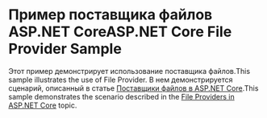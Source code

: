 # <a name="aspnet-core-file-provider-sample"></a><span data-ttu-id="efdd3-101">Пример поставщика файлов ASP.NET Core</span><span class="sxs-lookup"><span data-stu-id="efdd3-101">ASP.NET Core File Provider Sample</span></span>

<span data-ttu-id="efdd3-102">Этот пример демонстрирует использование поставщика файлов.</span><span class="sxs-lookup"><span data-stu-id="efdd3-102">This sample illustrates the use of File Provider.</span></span> <span data-ttu-id="efdd3-103">В нем демонстрируется сценарий, описанный в статье [Поставщики файлов в ASP.NET Core](https://docs.microsoft.com/aspnet/core/fundamentals/file-providers).</span><span class="sxs-lookup"><span data-stu-id="efdd3-103">This sample demonstrates the scenario described in the [File Providers in ASP.NET Core](https://docs.microsoft.com/aspnet/core/fundamentals/file-providers) topic.</span></span>
